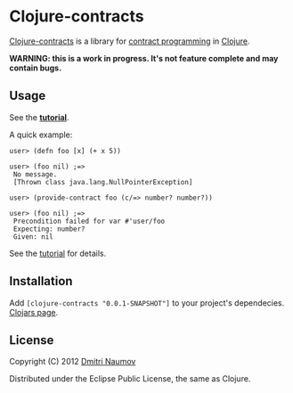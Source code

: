 # Clojure-contracts

[Clojure-contracts](https://github.com/dnaumov/clojure-contracts) is a
library for
[contract programming](http://en.wikipedia.org/wiki/Design_by_contract)
in [Clojure](http://clojure.org).

**WARNING: this is a work in progress. It's not feature complete and
  may contain bugs.**


## Usage

See the **[tutorial](http://ubuntuone.com/0XjGCvBQviMz2qpaUUe5jW)**.

A quick example:

```
user> (defn foo [x] (+ x 5))
 
user> (foo nil) ;=>
 No message.
 [Thrown class java.lang.NullPointerException]
 
user> (provide-contract foo (c/=> number? number?))
 
user> (foo nil) ;=>
 Precondition failed for var #'user/foo 
 Expecting: number? 
 Given: nil
```

See the [tutorial](http://ubuntuone.com/0XjGCvBQviMz2qpaUUe5jW)
for details.


## Installation

Add `[clojure-contracts "0.0.1-SNAPSHOT"]` to your project's
dependecies. [Clojars page](http://clojars.org/clojure-contracts).


## License

Copyright (C) 2012 [Dmitri Naumov](https://github.com/dnaumov)

Distributed under the Eclipse Public License, the same as Clojure.
